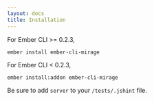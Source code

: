 ```yaml
---
layout: docs
title: Installation
---
```


For Ember CLI >= 0.2.3,

```
ember install ember-cli-mirage
```

For Ember CLI < 0.2.3,

```
ember install:addon ember-cli-mirage
```

Be sure to add `server` to your `/tests/.jshint` file.
